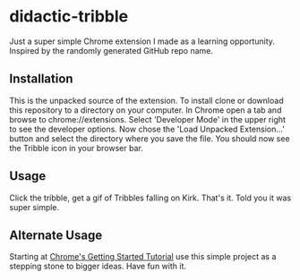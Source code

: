 # didactic-tribble
Just a super simple Chrome extension I made as a learning opportunity. Inspired by the randomly generated GitHub repo name.

## Installation
This is the unpacked source of the extension. To install clone or download this repository to a directory on your computer. In Chrome open a tab and browse to chrome://extensions. Select 'Developer Mode' in the upper right to see the developer options. Now chose the 'Load Unpacked Extension...' button and select the directory where you save the file. You should now see the Tribble icon in your browser bar.

## Usage
Click the tribble, get a gif of Tribbles falling on Kirk. That's it. Told you it was super simple. 

## Alternate Usage
Starting at [Chrome's Getting Started Tutorial](https://developer.chrome.com/extensions/getstarted) use this simple project as a stepping stone to bigger ideas. Have fun with it.

